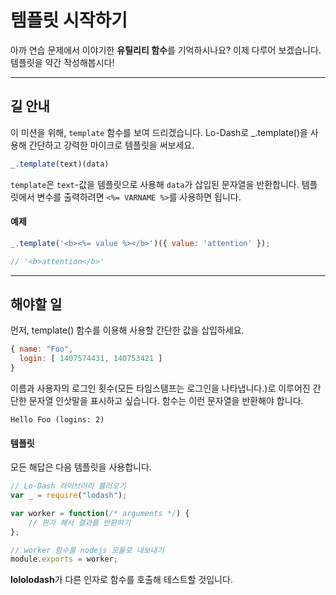 # 템플릿 시작하기 #
아까 연습 문제에서 이야기한 **유틸리티 함수**를 기억하시나요? 이제 다루어
보겠습니다.
템플릿을 약간 작성해봅시다!
* * *
## 길 안내 ##
이 미션을 위해, `template` 함수를 보여 드리겠습니다.
Lo-Dash로 \_.template()을 사용해 간단하고 강력한 마이크로 템플릿을 써보세요.

```js
_.template(text)(data)
```
`template`은 `text`-값을 템플릿으로 사용해 `data`가 삽입된 문자열을 반환합니다.
템플릿에서 변수를 출력하려면 `<%= VARNAME %>`를 사용하면 됩니다.

#### 예제 ####
```js
_.template('<b><%= value %></b>')({ value: 'attention' });

// '<b>attention</b>'

```
* * *
## 해야할 일 ##
먼저, template() 함수를 이용해 사용할 간단한 값을 삽입하세요.

```js
{ name: "Foo",
  login: [ 1407574431, 140753421 ]
}
```
이름과 사용자의 로그인 횟수(모든 타임스탬프는 로그인을 나타냅니다.)로 이루어진
간단한 문자열 인삿말을 표시하고 싶습니다. 함수는 이런 문자열을 반환해야 합니다.

```
Hello Foo (logins: 2)
```

#### 템플릿 ####
모든 해답은 다음 템플릿을 사용합니다.
```js
// Lo-Dash 라이브러리 불러오기
var _ = require("lodash");

var worker = function(/* arguments */) {
    // 뭔가 해서 결과를 반환하기
};

// worker 함수를 nodejs 모듈로 내보내기
module.exports = worker;
```
**lololodash**가 다른 인자로 함수를 호출해 테스트할 것입니다.
